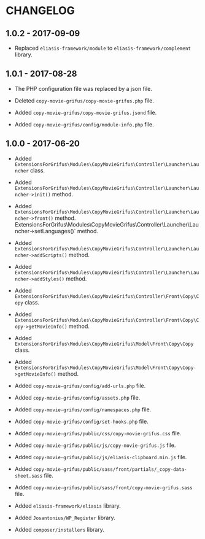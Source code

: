 # CHANGELOG

## 1.0.2 - 2017-09-09

* Replaced `eliasis-framework/module` to `eliasis-framework/complement` library.

## 1.0.1 - 2017-08-28

* The PHP configuration file was replaced by a json file.

* Deleted `copy-movie-grifus/copy-movie-grifus.php` file.

* Added `copy-movie-grifus/copy-movie-grifus.jsond` file.

* Added `copy-movie-grifus/config/module-info.php` file.

## 1.0.0 - 2017-06-20

* Added `ExtensionsForGrifus\Modules\CopyMovieGrifus\Controller\Launcher\Launcher` class.
* Added `ExtensionsForGrifus\Modules\CopyMovieGrifus\Controller\Launcher\Launcher->init()` method.
* Added `ExtensionsForGrifus\Modules\CopyMovieGrifus\Controller\Launcher\Launcher->front()` method.
ExtensionsForGrifus\Modules\CopyMovieGrifus\Controller\Launcher\Launcher->setLanguages()` method.
* Added `ExtensionsForGrifus\Modules\CopyMovieGrifus\Controller\Launcher\Launcher->addScripts()` method.
* Added `ExtensionsForGrifus\Modules\CopyMovieGrifus\Controller\Launcher\Launcher->addStyles()` method.

* Added `ExtensionsForGrifus\Modules\CopyMovieGrifus\Controller\Front\Copy\Copy` class.
* Added `ExtensionsForGrifus\Modules\CopyMovieGrifus\Controller\Front\Copy\Copy->getMovieInfo()` method.

* Added `ExtensionsForGrifus\Modules\CopyMovieGrifus\Model\Front\Copy\Copy` class.
* Added `ExtensionsForGrifus\Modules\CopyMovieGrifus\Model\Front\Copy\Copy->getMovieInfo()` method.

* Added `copy-movie-grifus/config/add-urls.php` file.
* Added `copy-movie-grifus/config/assets.php` file.
* Added `copy-movie-grifus/config/namespaces.php` file.
* Added `copy-movie-grifus/config/set-hooks.php` file.

* Added `copy-movie-grifus/public/css/copy-movie-grifus.css` file.

* Added `copy-movie-grifus/public/js/copy-movie-grifus.js` file.
* Added `copy-movie-grifus/public/js/eliasis-clipboard.min.js` file.

* Added `copy-movie-grifus/public/sass/front/partials/_copy-data-sheet.sass` file.
* Added `copy-movie-grifus/public/sass/front/copy-movie-grifus.sass` file.

* Added `eliasis-framework/eliasis` library.
* Added `Josantonius/WP_Register` library.
* Added `composer/installers` library.
